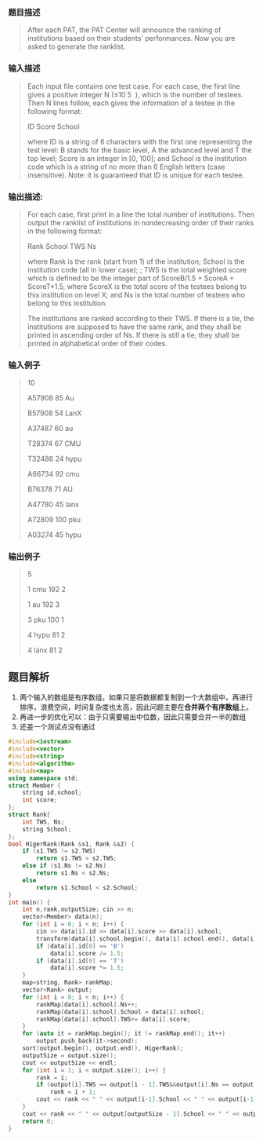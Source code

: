 ### 题目描述

> After each PAT, the PAT Center will announce the ranking of institutions based on their students' performances. Now you are asked to generate the ranklist.

### 输入描述

> Each input file contains one test case. For each case, the first line gives a positive integer N (≤10 5
​​ ), which is the number of testees. Then N lines follow, each gives the information of a testee in the following format:
>
>ID Score School
>
>where ID is a string of 6 characters with the first one representing the test level: B stands for the basic level, A the advanced level and T the top level; Score is an integer in [0, 100]; and School is the institution code which is a string of no more than 6 English letters (case insensitive). Note: it is guaranteed that ID is unique for each testee.

### 输出描述:
> For each case, first print in a line the total number of institutions. Then output the ranklist of institutions in nondecreasing order of their ranks in the following format:
>
>Rank School TWS Ns
>
>where Rank is the rank (start from 1) of the institution; School is the institution code (all in lower case); ; TWS is the total weighted score which is defined to be the integer part of ScoreB/1.5 + ScoreA + ScoreT*1.5, where ScoreX is the total score of the testees belong to this institution on level X; and Ns is the total number of testees who belong to this institution.
>
>The institutions are ranked according to their TWS. If there is a tie, the institutions are supposed to have the same rank, and they shall be printed in ascending order of Ns. If there is still a tie, they shall be printed in alphabetical order of their codes.

### 输入例子
> 10
>
>A57908 85 Au
>
>B57908 54 LanX
>
>A37487 60 au
>
>T28374 67 CMU
>
>T32486 24 hypu
>
>A66734 92 cmu
>
>B76378 71 AU
>
>A47780 45 lanx
>
>A72809 100 pku
>
>A03274 45 hypu

### 输出例子
> 5
>
>1 cmu 192 2
>
>1 au 192 3
>
>3 pku 100 1
>
>4 hypu 81 2
>
>4 lanx 81 2



## 题目解析
1. 两个输入的数组是有序数组，如果只是将数据都复制到一个大数组中，再进行排序，浪费空间，时间复杂度也太高，因此问题主要在**合并两个有序数组**上。
2. 再进一步的优化可以：由于只需要输出中位数，因此只需要合并一半的数组
3. 还差一个测试点没有通过

```C++
#include<iostream>
#include<vector>
#include<string>
#include<algorithm>
#include<map>
using namespace std;
struct Member {
	string id,school;
	int score;
};
struct Rank{
	int TWS, Ns;
	string School;
};
bool HigerRank(Rank &s1, Rank &s2) {
	if (s1.TWS != s2.TWS)
		return s1.TWS > s2.TWS;
	else if (s1.Ns != s2.Ns)
		return s1.Ns < s2.Ns;
	else
		return s1.School < s2.School;
}
int main() {
	int n,rank,outputSize; cin >> n;
	vector<Member> data(n);
	for (int i = 0; i < n; i++) {
		cin >> data[i].id >> data[i].score >> data[i].school;
		transform(data[i].school.begin(), data[i].school.end(), data[i].school.begin(), ::tolower);
		if (data[i].id[0] == 'B')
			data[i].score /= 1.5;
		if (data[i].id[0] == 'T')
			data[i].score *= 1.5;
	}
	map<string, Rank> rankMap;
	vector<Rank> output;
	for (int i = 0; i < n; i++) {
		rankMap[data[i].school].Ns++;
		rankMap[data[i].school].School = data[i].school;
		rankMap[data[i].school].TWS+= data[i].score;
	}
	for (auto it = rankMap.begin(); it != rankMap.end(); it++)
		output.push_back(it->second);
	sort(output.begin(), output.end(), HigerRank);
	outputSize = output.size();
	cout << outputSize << endl;
	for (int i = 1; i < output.size(); i++) {
		rank = i;
		if (output[i].TWS == output[i - 1].TWS&&output[i].Ns == output[i - 1].Ns)
			rank = i + 1;
		cout << rank << " " << output[i-1].School << " " << output[i-1].TWS << " " << output[i-1].Ns << endl;
	}
	cout << rank << " " << output[outputSize - 1].School << " " << output[outputSize - 1].TWS << " " << output[outputSize - 1].Ns << endl;
	return 0;
}
```